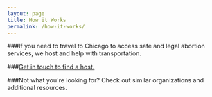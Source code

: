 ```yaml
---
layout: page
title: How it Works
permalink: /how-it-works/
---
```


###If you need to travel to Chicago to access safe and legal abortion services, we host and help with transportation.

###[Get in touch to find a host.]()

###Not what you're looking for?
Check out similar organizations and additional resources.